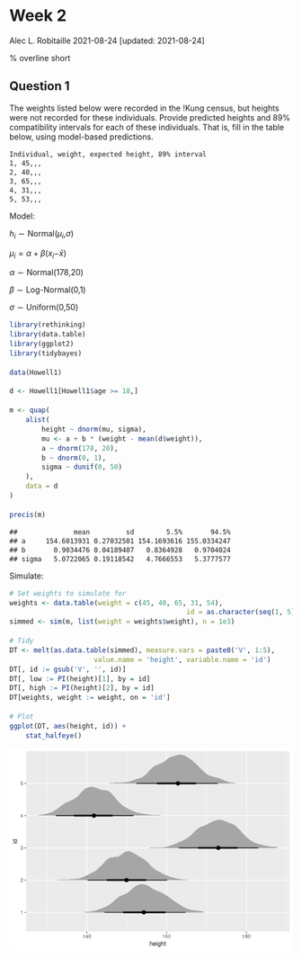 Week 2
================
Alec L. Robitaille
2021-08-24 \[updated: 2021-08-24\]

% overline short

## Question 1

The weights listed below were recorded in the !Kung census, but heights
were not recorded for these individuals. Provide predicted heights and
89% compatibility intervals for each of these individuals. That is, fill
in the table below, using model-based predictions.

    Individual, weight, expected height, 89% interval
    1, 45,,,
    2, 40,,,
    3, 65,,,
    4, 31,,,
    5, 53,,,

Model:

*h*<sub>*i*</sub> ∼ Normal(*μ*<sub>*i*</sub>,*σ*)

*μ*<sub>*i*</sub> = *α* + *β*(*x*<sub>*i*</sub>−*x̄*)

*α* ∼ Normal(178,20)

*β* ∼ Log-Normal(0,1)

*σ* ∼ Uniform(0,50)

``` r
library(rethinking)
library(data.table)
library(ggplot2)
library(tidybayes)

data(Howell1)

d <- Howell1[Howell1$age >= 18,]

m <- quap(
    alist(
        height ~ dnorm(mu, sigma),
        mu <- a + b * (weight - mean(d$weight)),
        a ~ dnorm(178, 20),
        b ~ dnorm(0, 1),
        sigma ~ dunif(0, 50)
    ), 
    data = d
)

precis(m)
```

    ##              mean         sd        5.5%       94.5%
    ## a     154.6013931 0.27032501 154.1693616 155.0334247
    ## b       0.9034476 0.04189407   0.8364928   0.9704024
    ## sigma   5.0722065 0.19118542   4.7666553   5.3777577

Simulate:

``` r
# Set weights to simulate for
weights <- data.table(weight = c(45, 40, 65, 31, 54),
                                            id = as.character(seq(1, 5)))
simmed <- sim(m, list(weight = weights$weight), n = 1e3)

# Tidy
DT <- melt(as.data.table(simmed), measure.vars = paste0('V', 1:5),
                     value.name = 'height', variable.name = 'id')
DT[, id := gsub('V', '', id)]
DT[, low := PI(height)[1], by = id]
DT[, high := PI(height)[2], by = id]
DT[weights, weight := weight, on = 'id']

# Plot
ggplot(DT, aes(height, id)) +
    stat_halfeye()
```

![](Week-2_files/figure-gfm/sim-1.png)<!-- -->
